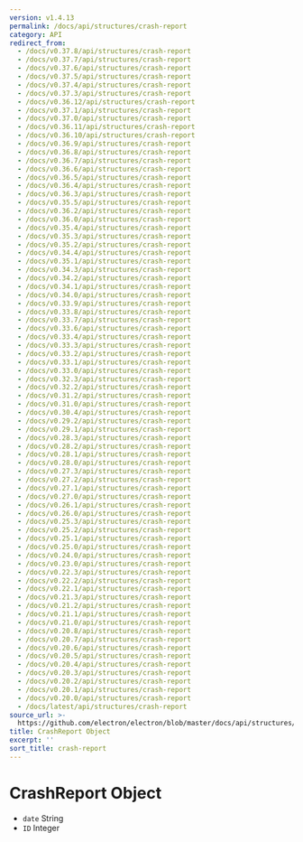 ```yaml
---
version: v1.4.13
permalink: /docs/api/structures/crash-report
category: API
redirect_from:
  - /docs/v0.37.8/api/structures/crash-report
  - /docs/v0.37.7/api/structures/crash-report
  - /docs/v0.37.6/api/structures/crash-report
  - /docs/v0.37.5/api/structures/crash-report
  - /docs/v0.37.4/api/structures/crash-report
  - /docs/v0.37.3/api/structures/crash-report
  - /docs/v0.36.12/api/structures/crash-report
  - /docs/v0.37.1/api/structures/crash-report
  - /docs/v0.37.0/api/structures/crash-report
  - /docs/v0.36.11/api/structures/crash-report
  - /docs/v0.36.10/api/structures/crash-report
  - /docs/v0.36.9/api/structures/crash-report
  - /docs/v0.36.8/api/structures/crash-report
  - /docs/v0.36.7/api/structures/crash-report
  - /docs/v0.36.6/api/structures/crash-report
  - /docs/v0.36.5/api/structures/crash-report
  - /docs/v0.36.4/api/structures/crash-report
  - /docs/v0.36.3/api/structures/crash-report
  - /docs/v0.35.5/api/structures/crash-report
  - /docs/v0.36.2/api/structures/crash-report
  - /docs/v0.36.0/api/structures/crash-report
  - /docs/v0.35.4/api/structures/crash-report
  - /docs/v0.35.3/api/structures/crash-report
  - /docs/v0.35.2/api/structures/crash-report
  - /docs/v0.34.4/api/structures/crash-report
  - /docs/v0.35.1/api/structures/crash-report
  - /docs/v0.34.3/api/structures/crash-report
  - /docs/v0.34.2/api/structures/crash-report
  - /docs/v0.34.1/api/structures/crash-report
  - /docs/v0.34.0/api/structures/crash-report
  - /docs/v0.33.9/api/structures/crash-report
  - /docs/v0.33.8/api/structures/crash-report
  - /docs/v0.33.7/api/structures/crash-report
  - /docs/v0.33.6/api/structures/crash-report
  - /docs/v0.33.4/api/structures/crash-report
  - /docs/v0.33.3/api/structures/crash-report
  - /docs/v0.33.2/api/structures/crash-report
  - /docs/v0.33.1/api/structures/crash-report
  - /docs/v0.33.0/api/structures/crash-report
  - /docs/v0.32.3/api/structures/crash-report
  - /docs/v0.32.2/api/structures/crash-report
  - /docs/v0.31.2/api/structures/crash-report
  - /docs/v0.31.0/api/structures/crash-report
  - /docs/v0.30.4/api/structures/crash-report
  - /docs/v0.29.2/api/structures/crash-report
  - /docs/v0.29.1/api/structures/crash-report
  - /docs/v0.28.3/api/structures/crash-report
  - /docs/v0.28.2/api/structures/crash-report
  - /docs/v0.28.1/api/structures/crash-report
  - /docs/v0.28.0/api/structures/crash-report
  - /docs/v0.27.3/api/structures/crash-report
  - /docs/v0.27.2/api/structures/crash-report
  - /docs/v0.27.1/api/structures/crash-report
  - /docs/v0.27.0/api/structures/crash-report
  - /docs/v0.26.1/api/structures/crash-report
  - /docs/v0.26.0/api/structures/crash-report
  - /docs/v0.25.3/api/structures/crash-report
  - /docs/v0.25.2/api/structures/crash-report
  - /docs/v0.25.1/api/structures/crash-report
  - /docs/v0.25.0/api/structures/crash-report
  - /docs/v0.24.0/api/structures/crash-report
  - /docs/v0.23.0/api/structures/crash-report
  - /docs/v0.22.3/api/structures/crash-report
  - /docs/v0.22.2/api/structures/crash-report
  - /docs/v0.22.1/api/structures/crash-report
  - /docs/v0.21.3/api/structures/crash-report
  - /docs/v0.21.2/api/structures/crash-report
  - /docs/v0.21.1/api/structures/crash-report
  - /docs/v0.21.0/api/structures/crash-report
  - /docs/v0.20.8/api/structures/crash-report
  - /docs/v0.20.7/api/structures/crash-report
  - /docs/v0.20.6/api/structures/crash-report
  - /docs/v0.20.5/api/structures/crash-report
  - /docs/v0.20.4/api/structures/crash-report
  - /docs/v0.20.3/api/structures/crash-report
  - /docs/v0.20.2/api/structures/crash-report
  - /docs/v0.20.1/api/structures/crash-report
  - /docs/v0.20.0/api/structures/crash-report
  - /docs/latest/api/structures/crash-report
source_url: >-
  https://github.com/electron/electron/blob/master/docs/api/structures/crash-report.md
title: CrashReport Object
excerpt: ''
sort_title: crash-report
---
```

# CrashReport Object

*   `date` String
*   `ID` Integer
